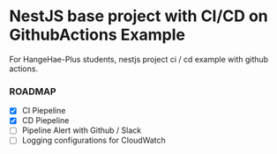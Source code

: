 # NestJS base project with CI/CD on GithubActions Example

For HangeHae-Plus students, nestjs project ci / cd example with github actions.

### ROADMAP
- [x] CI Piepeline
- [x] CD Piepeline
- [ ] Pipeline Alert with Github / Slack
- [ ] Logging configurations for CloudWatch